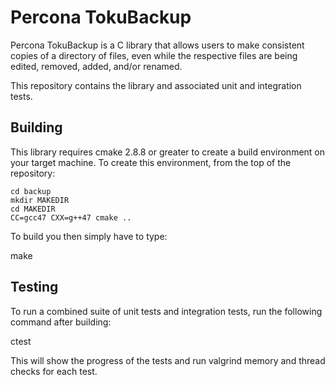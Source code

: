 Percona TokuBackup
======

Percona TokuBackup is a C library that allows users to make consistent
copies of a directory of files, even while the respective files are
being edited, removed, added, and/or renamed.

This repository contains the library and associated unit and
integration tests.

Building
--------

This library requires cmake 2.8.8 or greater to create a build
environment on your target machine.  To create this environment, from
the top of the repository:

```
cd backup
mkdir MAKEDIR
cd MAKEDIR
CC=gcc47 CXX=g++47 cmake ..
```

To build you then simply have to type:

make

Testing
--------

To run a combined suite of unit tests and integration tests, run the
following command after building:

ctest

This will show the progress of the tests and run valgrind memory and
thread checks for each test.
